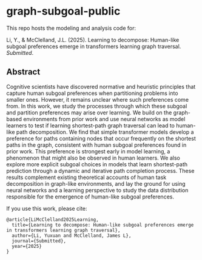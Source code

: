 # graph-subgoal-public

This repo hosts the modeling and analysis code for:

Li, Y., & McClelland, J.L. (2025). Learning to decompose: Human-like subgoal preferences emerge in transformers learning graph traversal. *Submitted*.

## Abstract

Cognitive scientists have discovered normative and heuristic principles that capture
human subgoal preferences when partitioning problems into smaller ones. However, it
remains unclear where such preferences come from. In this work, we study the processes
through which these subgoal and partition preferences may arise over learning. We build
on the graph-based environments from prior work and use neural networks as model
learners to test if learning shortest-path graph traversal can lead to human-like path
decomposition. We find that simple transformer models develop a preference for paths
containing nodes that occur frequently on the shortest paths in the graph, consistent
with human subgoal preferences found in prior work. This preference is strongest early
in model learning, a phenomenon that might also be observed in human learners. We
also explore more explicit subgoal choices in models that learn shortest-path prediction
through a dynamic and iterative path completion process. These results complement
existing theoretical accounts of human task decomposition in graph-like environments,
and lay the ground for using neural networks and a learning perspective to study the
data distribution responsible for the emergence of human-like subgoal preferences.

If you use this work, please cite:
```
@article{LiMcClelland2025Learning,
  title={Learning to decompose: Human-like subgoal preferences emerge in transformers learning graph traversal},
  author={Li, Yuxuan and McClelland, James L},
  journal={Submitted},
  year={2025}
}
```
